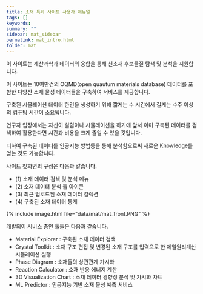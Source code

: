 ```yaml
---
title: 소재 특화 사이트 사용자 매뉴얼
tags: []
keywords:
summary: ""
sidebar: mat_sidebar
permalink: mat_intro.html
folder: mat
---
```


이 사이트는 계산과학과 데이터의 융합을 통해 신소재 후보물질 탐색 및 분석을 지원합니다. 

이 사이트는 10여만건의 OQMD(open quautum materials database) 데이터를 포함한 다양산 소재 물성 데이터들을 구축하여 서비스를 제공합니다. 

구축된 시뮬레이션 데이터 한건을 생성하기 위해 짧게는 수 시간에서 길게는 수주 이상의 컴퓨팅 시간이 소요됩니다. 

연구자 입장에서는 자신이 실험이나 시뮬레이션을 하기에 앞서 이미 구축된 데이터를 검색하여 활용한다면 시간과 비용을 크게 줄일 수 있을 것입니다. 

더하여 구축된 데이터를 인공지능 방법등을 통해 분석함으로써 새로운 Knowledge를 얻는 것도 가능합니다. 

사이트 첫화면의 구성은 다음과 같습니다.
- (1) 소재 데이터 검색 및 분석 메뉴
- (2) 소재 데이터 분석 툴 아이콘
- (3) 최근 업로드된 소재 데이터 컬렉션
- (4) 구축된 소재 데이터 통계

{% include image.html file="data/mat/mat_front.PNG" %}


개발되어 서비스 중인 툴들은 다음과 같습니다.
- Material Explorer : 구축된 소재 데이터 검색
- Crystal Toolkit : 소재 구조 편집 및 변경된 소재 구조를 입력으로 한 제일원리계산 시뮬레이션 실행
- Phase Diagram : 소재들의 상관관계 가시화
- Reaction Calculator : 소재 반응 에너지 계산
- 3D Visualization Chart : 소재 데이터 경향성 분석 및 가시화 차트 
- ML Predictor : 인공지능 기반 소재 물성 예측 서비스 


